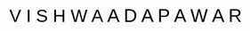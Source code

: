 <!DOCTYPE  html PUBLIC "-//W3C//DTD XHTML 1.0 Transitional//EN" "http://www.w3.org/TR/xhtml1/DTD/xhtml1-transitional.dtd">
<nav> <div class="index.html.html"></nav>
<html xmlns="http://www.w3.org/1999/xhtml" xml:lang="en" lang="en">
    <head>
        <meta http-equiv="Content-Type" content="text/html; charset=utf-8"/>
    <title>White and Beige Minimalist Designer Professional Cv Resume</title>
    <meta name="author" content="Vishwa Adapawar"/>
    <meta name="keywords" content="DAGHeVQQe-U,BAFS9uGsTRw"/>
    <style type="text/css"> * {margin:0; padding:0; text-indent:0; }
 .s1 { color: black; font-family:Tahoma, sans-serif; font-style: normal; font-weight: normal; text-decoration: none; font-size: 24pt; }
 .s2 { color: black; font-family:Tahoma, sans-serif; font-style: normal; font-weight: normal; text-decoration: none; font-size: 25pt; }
 .s3 { color: black; font-family:Tahoma, sans-serif; font-style: normal; font-weight: normal; text-decoration: none; font-size: 11pt; }
 .s4 { color: rgb(156, 49, 49); font-family:Tahoma, sans-serif; font-style: normal; font-weight: normal; text-decoration: none; font-size: 12pt; }
 .s5 { color: black; font-family:"Arial Black", sans-serif; font-style: normal; font-weight: normal; text-decoration: none; font-size: 13pt; }
 .p, p { color: black; font-family:Tahoma, sans-serif; font-style: normal; font-weight: normal; text-decoration: none; font-size: 10pt; margin:0pt; }
 .s6 { color: black; font-family:"Times New Roman", serif; font-style: normal; font-weight: normal; text-decoration: none; font-size: 10pt; }
 .s7 { color: black; font-family:Tahoma, sans-serif; font-style: normal; font-weight: normal; text-decoration: none; font-size: 12pt; }
</style></head>
<body>
    <p style="text-indent: 0pt;text-align: left;">
        <br/></p>
    <p style="text-indent: 0pt;text-align: left;"/>
    <p style="text-indent: 0pt;text-align: left;"/><p class="s1" style="padding-top: 5pt;padding-left: 6pt;text-indent: 0pt;text-align: left;">V I S H W A <span class="s2">A D A P A W A R</span></p>
